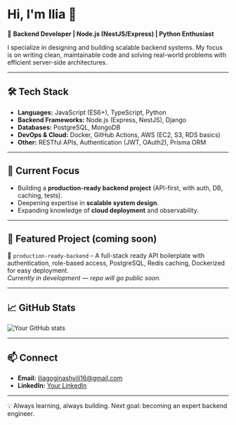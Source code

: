 # Hi, I'm Ilia 👋

🚀 **Backend Developer | Node.js (NestJS/Express) | Python Enthusiast**  

I specialize in designing and building scalable backend systems. My focus is on writing clean, maintainable code and solving real-world problems with efficient server-side architectures.

---

## 🛠️ Tech Stack
- **Languages:** JavaScript (ES6+), TypeScript, Python  
- **Backend Frameworks:** Node.js (Express, NestJS), Django  
- **Databases:** PostgreSQL, MongoDB
- **DevOps & Cloud:** Docker, GitHub Actions, AWS (EC2, S3, RDS basics)  
- **Other:** RESTful APIs, Authentication (JWT, OAuth2), Prisma ORM  

---

## 📌 Current Focus
- Building a **production-ready backend project** (API-first, with auth, DB, caching, tests).  
- Deepening expertise in **scalable system design**.  
- Expanding knowledge of **cloud deployment** and observability.

---

## 🌟 Featured Project (coming soon)
📂 `production-ready-backend` – A full-stack ready API boilerplate with authentication, role-based access, PostgreSQL, Redis caching, Dockerized for easy deployment.  
*Currently in development — repo will go public soon.*

---

## 📈 GitHub Stats
![Your GitHub stats](https://github-readme-stats.vercel.app/api?username=Ilia01&show_icons=true&theme=tokyonight)

---

## 📫 Connect
- **Email:** iliagoginashvili16@gmail.com  
- **LinkedIn:** [Your LinkedIn](https://linkedin.com/in/ilia-goginashvili-066689305)  

---
💡 Always learning, always building. Next goal: becoming an expert backend engineer.
